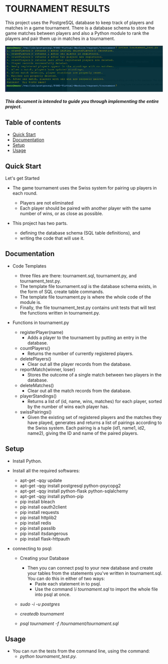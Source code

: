 # TOURNAMENT RESULTS

This project uses the PostgreSQL database to keep track of players and matches in a game tournament.
There is a database schema to store the game matches between players and also a Python module to rank the players and pair them up in matches in a tournament.

![blog demo](https://github.com/anmolmann/tournament-results/blob/master/images/tournament.png)

##### This document is intended to guide you through implementing the entire project.

## Table of contents

- [Quick Start](#quick-Start)
- [Documentation](#documentation)
- [Setup](#setup)
- [Usage](#usage)

## Quick Start

Let's get Started

- The game tournament uses the Swiss system for pairing up players in each round.
	- Players are not eliminated
	- Each player should be paired with another player with the same number of wins, or as close as possible.

- This project has two parts.
	- defining the database schema (SQL table definitions), and
	- writing the code that will use it.

## Documentation

- Code Templates
	- three files are there: tournament.sql, tournament.py, and tournament_test.py.
	- The template file tournament.sql is the database schema exists, in the form of SQL create table commands.
	- The template file tournament.py is where the whole code of the module is.
	- Finally, the file tournament_test.py contains unit tests that will test the functions written in tournament.py. 

- Functions in tournament.py
	- registerPlayer(name)
		- Adds a player to the tournament by putting an entry in the database. 
	- countPlayers()
		- Returns the number of currently registered players.
	- deletePlayers()
		- Clear out all the player records from the database.
	- reportMatch(winner, loser)
		- Stores the outcome of a single match between two players in the database.
	- deleteMatches()
		- Clear out all the match records from the database.
	- playerStandings()
		- Returns a list of (id, name, wins, matches) for each player, sorted by the number of wins each player has.
	- swissPairings()
		- Given the existing set of registered players and the matches they have played, generates and returns a list of pairings according to the Swiss system. Each pairing is a tuple (id1, name1, id2, name2), giving the ID and name of the paired players.

## Setup

- Install Python.

- Install all the required softwares:
	- apt-get -qqy update
	- apt-get -qqy install postgresql python-psycopg2
	- apt-get -qqy install python-flask python-sqlalchemy
	- apt-get -qqy install python-pip
	- pip install bleach
	- pip install oauth2client
	- pip install requests
	- pip install httplib2
	- pip install redis
	- pip install passlib
	- pip install itsdangerous
	- pip install flask-httpauth

- connecting to psql:
	- Creating your Database
		- Then you can connect psql to your new database and create your tables from the statements you've written in tournament.sql. You can do this in either of two ways:
			- Paste each statement in to psql.
			- Use the command *\i tournament.sql* to import the whole file into psql at once.

	- *sudo -i -u postgres*
	- *createdb tournament*
	- *psql tournament -f /tournament/tournament.sql*

## Usage

- You can run the tests from the command line, using the command:
	- *python tournament_test.py.*







